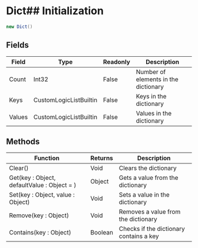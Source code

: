 # Dict## Initialization
```csharp
new Dict()
```
## Fields
|Field|Type|Readonly|Description|
|---|---|---|---|
|Count|Int32|False|Number of elements in the dictionary|
|Keys|CustomLogicListBuiltin|False|Keys in the dictionary|
|Values|CustomLogicListBuiltin|False|Values in the dictionary|
## Methods
|Function|Returns|Description|
|---|---|---|
|Clear()|Void|Clears the dictionary|
|Get(key : Object, defaultValue : Object = )|Object|Gets a value from the dictionary|
|Set(key : Object, value : Object)|Void|Sets a value in the dictionary|
|Remove(key : Object)|Void|Removes a value from the dictionary|
|Contains(key : Object)|Boolean|Checks if the dictionary contains a key|
